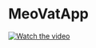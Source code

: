 # MeoVatApp

[![Watch the video](https://i.imgur.com/vKb2F1B.png)](https://www.youtube.com/watch?v=6QC-d9xNN2s)
